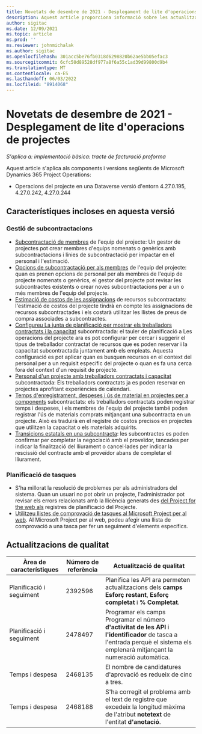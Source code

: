 ```yaml
---
title: Novetats de desembre de 2021 - Desplegament de lite d'operacions de projectes
description: Aquest article proporciona informació sobre les actualitzacions de qualitat que estan disponibles a la versió de desembre de 2021 de la implementació del lite Project Operations.
author: sigitac
ms.date: 12/09/2021
ms.topic: article
ms.prod: ''
ms.reviewer: johnmichalak
ms.author: sigitac
ms.openlocfilehash: 301acc5be76fb0318d6298820b62ae5bb05efac3
ms.sourcegitcommit: 6cfc50d89528df977a8f6a55c1ad39d99800d9b4
ms.translationtype: MT
ms.contentlocale: ca-ES
ms.lasthandoff: 06/03/2022
ms.locfileid: "8914068"
---
```

# <a name="whats-new-december-2021---project-operations-lite-deployment"></a>Novetats de desembre de 2021 - Desplegament de lite d'operacions de projectes

_S'aplica a: implementació bàsica: tracte de facturació proforma_

Aquest article s'aplica als components i versions següents de Microsoft Dynamics 365 Project Operations:

- Operacions del projecte en una Dataverse versió d'entorn 4.27.0.195, 4.27.0.242, 4.27.0.244


## <a name="features-included-in-this-release"></a>Característiques incloses en aquesta versió

### <a name="subcontract-management"></a>Gestió de subcontractacions 

- [Subcontractació de membres](../subcontracting/subcontracting-project-team-members.md) de l'equip del projecte: Un gestor de projectes pot crear membres d'equips nomenats o genèrics amb subcontractacions i línies de subcontractació per impactar en el personal i l'estimació.
- [Opcions de subcontractació per als membres](../subcontracting/subcon-options.md) de l'equip del projecte: quan es prenen opcions de personal per als membres de l'equip de projecte nomenats o genèrics, el gestor del projecte pot revisar les subcontractes existents o crear noves subcontractacions per a un o més membres de l'equip del projecte. 
- [Estimació de costos de les assignacions](../subcontracting/costing-subcon-ra.md) de recursos subcontractats: l'estimació de costos del projecte tindrà en compte les assignacions de recursos subcontractades i els costarà utilitzar les llistes de preus de compra associades a subcontractes. 
- [Configureu La junta de planificació per mostrar els treballadors contractats i la capacitat](../subcontracting/configure-sb-subcon.md) subcontractada: el tauler de planificació a Les operacions del projecte ara es pot configurar per cercar i suggerir el tipus de treballador contractat de recursos que es poden reservar i la capacitat subcontractada juntament amb els empleats. Aquesta configuració es pot aplicar quan es busquen recursos en el context del personal per a un requisit específic del projecte o quan es fa una cerca fora del context d'un requisit de projecte.
- [Personal d'un projecte amb treballadors contractats i capacitat](../subcontracting/staffing-cw.md) subcontractada: Els treballadors contractats ja es poden reservar en projectes aprofitant experiències de calendari.
- [Temps d'enregistrament, despeses i ús de material en projectes per a components](../subcontracting/recording-subcon-actuals.md) subcontractats: els treballadors contractats poden registrar temps i despeses, i els membres de l'equip del projecte també poden registrar l'ús de materials comprats mitjançant una subcontracta en un projecte. Això es traduirà en el registre de costos precisos en projectes que utilitzen la capacitat o els materials adquirits.
- [Transicions estatals en una subcontracta](../subcontracting/subcon-states.md): les subcontractes es poden confirmar per completar la negociació amb el proveïdor, tancades per indicar la finalització del lliurament o cancel·lades per indicar la rescissió del contracte amb el proveïdor abans de completar el lliurament.

### <a name="task-planning"></a>Planificació de tasques
- S'ha millorat la resolució de problemes per als administradors del sistema. Quan un usuari no pot obrir un projecte, l'administrador pot revisar els errors relacionats amb la llicència generats des [del Project for the web als](../../project-management/schedule-api-logs.md) registres de planificació del Projecte.
- [Utilitzeu llistes de comprovació de tasques al Microsoft Project per al web](https://support.microsoft.com/en-us/office/use-task-checklists-in-microsoft-project-for-the-web-c69bcf73-5c75-4ad3-9893-6d6f92360e9c). Al Microsoft Project per al web, podeu afegir una llista de comprovació a una tasca per fer un seguiment d'elements específics.

## <a name="quality-updates"></a>Actualitzacions de qualitat

| **Àrea de característiques** | **Número de referència** | **Actualització de qualitat** |
| --- | --- | --- |
| Planificació i seguiment | 2392596 | Planifica les API ara permeten actualitzacions dels **camps Esforç restant**, **Esforç completat** i **% Completat**. |
| Planificació i seguiment | 2478497 | Programar els camps Programar el número **d'activitat de les API** i **l'identificador** de tasca a l'entrada perquè el sistema els emplenarà mitjançant la numeració automàtica.|
| Temps i despesa | 2468135 | El nombre de candidatures d'aprovació es redueix de cinc a tres. |
| Temps i despesa | 2468188 | S'ha corregit el problema amb el text de registre que excedeix la longitud màxima de l'atribut **notetext** de l'entitat **d'anotació**. |
